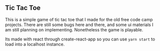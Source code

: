 ## Tic Tac Toe

This is a simple game of tic tac toe that I made for the old free code camp projects. There are still some bugs here and there, and some ui materials I am still planning on implementing. Nonetheless the game is playable.

Its made with react through create-react-app so you can use `yarn start` to load into a localhost instance.